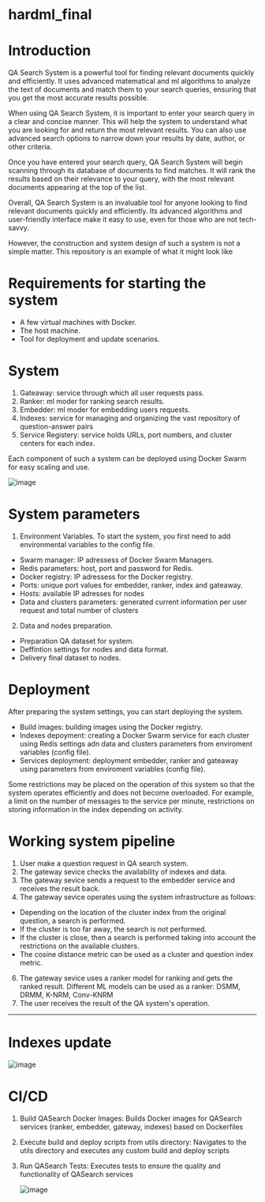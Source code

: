 # hardml_final


# Introduction

QA Search System is a powerful tool for finding relevant documents quickly and efficiently. It uses advanced matematical and ml algorithms to analyze the text of documents and match them to your search queries, ensuring that you get the most accurate results possible.

When using QA Search System, it is important to enter your search query in a clear and concise manner. This will help the system to understand what you are looking for and return the most relevant results. You can also use advanced search options to narrow down your results by date, author, or other criteria.

Once you have entered your search query, QA Search System will begin scanning through its database of documents to find matches. It will rank the results based on their relevance to your query, with the most relevant documents appearing at the top of the list.

Overall, QA Search System is an invaluable tool for anyone looking to find relevant documents quickly and efficiently. Its advanced algorithms and user-friendly interface make it easy to use, even for those who are not tech-savvy. 

However, the construction and system design of such a system is not a simple matter. This repository is an example of what it might look like

# Requirements for starting the system
- A few virtual machines with Docker.
- The host machine.
- Tool for deployment and update scenarios.

# System

1. Gateaway: service through which all user requests pass.
2. Ranker: ml moder for ranking search results. 
3. Embedder: ml moder for embedding users requests. 
4. Indexes: service for managing and organizing the vast repository of question-answer pairs 
5. Service Registery: service holds URLs, port numbers, and cluster centers for each index.

Each component of such a system can be deployed using Docker Swarm for easy scaling and use.

![image](https://github.com/EugeneRomanov/hardml_final/assets/72860505/29034297-c53c-4425-87a3-42bfa627469d)


# System parameters

1. Environment Variables.
To start the system, you first need to add environmental variables to the config file.
* Swarm manager: IP adressess of Docker Swarm Managers. 
* Redis parameters: host, port and password for Redis. 
* Docker registry: IP adressess for the Docker registry.
* Ports: unique port values for embedder, ranker, index and gateaway.
* Hosts: available IP adresses for nodes
* Data and сlusters parameters: generated current information per user request and total number of clusters

2. Data and nodes preparation.
* Preparation QA dataset for system.
* Deffintion settings for nodes and data format.
* Delivery final dataset to nodes.


# Deployment

After preparing the system settings, you can start deploying the system.

* Build images: building images using the Docker registry.
* Indexes depoyment: creating a Docker Swarm service for each cluster using Redis settings adn data and clusters parameters from enviroment variables (config file).
* Services deployment: deployment embedder, ranker and gateaway using parameters from enviroment variables (config file).

Some restrictions may be placed on the operation of this system so that the system operates efficiently and does not become overloaded.
For example, a limit on the number of messages to the service per minute, restrictions on storing information in the index depending on activity.


# Working system pipeline

1. User make a question request in QA search system.
2. The gateway sevice checks the availability of indexes and data.
3. The gateway sevice sends a request to the embedder service and receives the result back.
4. The gateway sevice operates using the system infrastructure as follows:
* Depending on the location of the cluster index from the original question, a search is performed.
* If the cluster is too far away, the search is not performed.
* If the cluster is close, then a search is performed taking into account the restrictions on the available clusters.
* The cosine distance metric can be used as a cluster and question index metric.
6. The gateway sevice uses a ranker model for ranking and gets the ranked result. Different ML models can be used as a ranker: DSMM, DRMM, K-NRM, Conv-KNRM
7. The user receives the result of the QA system's operation.

***
# Indexes update

![image](https://github.com/EugeneRomanov/hardml_final/assets/72860505/49ac2a4f-739e-4a68-a3ad-3e8a6a96b61b)


# CI/CD

1. Build QASearch Docker Images: Builds Docker images for QASearch services (ranker, embedder, gateway, indexes) based on Dockerfiles
2. Execute build and deploy scripts from utils directory: Navigates to the utils directory and executes any custom build and deploy scripts
3. Run QASearch Tests: Executes tests to ensure the quality and functionality of QASearch services

   ![image](https://github.com/EugeneRomanov/hardml_final/assets/72860505/f5348f30-279c-4ba6-90f8-5ef187808783)


